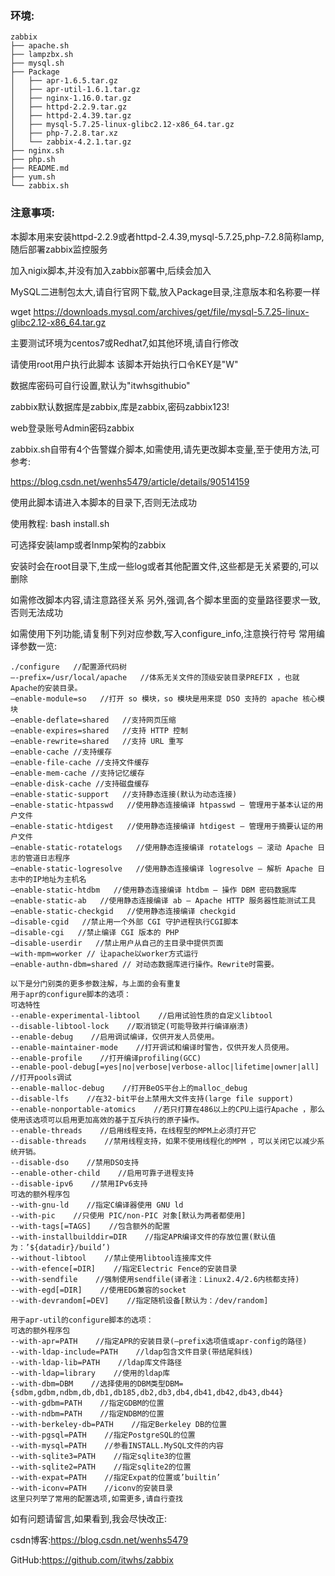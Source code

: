 ### 环境:

```.
zabbix
├── apache.sh
├── lampzbx.sh
├── mysql.sh
├── Package
│   ├── apr-1.6.5.tar.gz
│   ├── apr-util-1.6.1.tar.gz
│   ├── nginx-1.16.0.tar.gz
│   ├── httpd-2.2.9.tar.gz
│   ├── httpd-2.4.39.tar.gz
│   ├── mysql-5.7.25-linux-glibc2.12-x86_64.tar.gz
│   ├── php-7.2.8.tar.xz
│   └── zabbix-4.2.1.tar.gz
├── nginx.sh
├── php.sh
├── README.md
├── yum.sh
└── zabbix.sh
```

### 注意事项:

本脚本用来安装httpd-2.2.9或者httpd-2.4.39,mysql-5.7.25,php-7.2.8简称lamp,随后部署zabbix监控服务

加入nigix脚本,并没有加入zabbix部署中,后续会加入

MySQL二进制包太大,请自行官网下载,放入Package目录,注意版本和名称要一样

wget https://downloads.mysql.com/archives/get/file/mysql-5.7.25-linux-glibc2.12-x86_64.tar.gz

主要测试环境为centos7或Redhat7,如其他环境,请自行修改

请使用root用户执行此脚本
该脚本开始执行口令KEY是"W"

数据库密码可自行设置,默认为"itwhsgithubio"

zabbix默认数据库是zabbix,库是zabbix,密码zabbix123!

web登录账号Admin密码zabbix

zabbix.sh自带有4个告警媒介脚本,如需使用,请先更改脚本变量,至于使用方法,可参考:

https://blog.csdn.net/wenhs5479/article/details/90514159

使用此脚本请进入本脚本的目录下,否则无法成功

使用教程:
    bash install.sh
    
可选择安装lamp或者lnmp架构的zabbix

安装时会在root目录下,生成一些log或者其他配置文件,这些都是无关紧要的,可以删除

如需修改脚本内容,请注意路径关系
另外,强调,各个脚本里面的变量路径要求一致,否则无法成功

如需使用下列功能,请复制下列对应参数,写入configure_info,注意换行符号
常用编译参数一览:

```
./configure   //配置源代码树
–-prefix=/usr/local/apache   //体系无关文件的顶级安装目录PREFIX ，也就Apache的安装目录。
–enable-module=so   //打开 so 模块，so 模块是用来提 DSO 支持的 apache 核心模块
–enable-deflate=shared   //支持网页压缩
–enable-expires=shared   //支持 HTTP 控制
–enable-rewrite=shared   //支持 URL 重写
–enable-cache //支持缓存
–enable-file-cache //支持文件缓存
–enable-mem-cache //支持记忆缓存
–enable-disk-cache //支持磁盘缓存
–enable-static-support   //支持静态连接(默认为动态连接)
–enable-static-htpasswd   //使用静态连接编译 htpasswd – 管理用于基本认证的用户文件
–enable-static-htdigest   //使用静态连接编译 htdigest – 管理用于摘要认证的用户文件
–enable-static-rotatelogs   //使用静态连接编译 rotatelogs – 滚动 Apache 日志的管道日志程序
–enable-static-logresolve   //使用静态连接编译 logresolve – 解析 Apache 日志中的IP地址为主机名
–enable-static-htdbm   //使用静态连接编译 htdbm – 操作 DBM 密码数据库
–enable-static-ab   //使用静态连接编译 ab – Apache HTTP 服务器性能测试工具
–enable-static-checkgid   //使用静态连接编译 checkgid
–disable-cgid   //禁止用一个外部 CGI 守护进程执行CGI脚本
–disable-cgi   //禁止编译 CGI 版本的 PHP
–disable-userdir   //禁止用户从自己的主目录中提供页面
–with-mpm=worker // 让apache以worker方式运行
–enable-authn-dbm=shared // 对动态数据库进行操作。Rewrite时需要。

以下是分门别类的更多参数注解，与上面的会有重复
用于apr的configure脚本的选项：
可选特性
--enable-experimental-libtool    //启用试验性质的自定义libtool
--disable-libtool-lock    //取消锁定(可能导致并行编译崩溃)
--enable-debug    //启用调试编译，仅供开发人员使用。
--enable-maintainer-mode    //打开调试和编译时警告，仅供开发人员使用。
--enable-profile    //打开编译profiling(GCC)
--enable-pool-debug[=yes|no|verbose|verbose-alloc|lifetime|owner|all]    //打开pools调试
--enable-malloc-debug    //打开BeOS平台上的malloc_debug
--disable-lfs    //在32-bit平台上禁用大文件支持(large file support)
--enable-nonportable-atomics    //若只打算在486以上的CPU上运行Apache ，那么使用该选项可以启用更加高效的基于互斥执行的原子操作。
--enable-threads    //启用线程支持，在线程型的MPM上必须打开它
--disable-threads    //禁用线程支持，如果不使用线程化的MPM ，可以关闭它以减少系统开销。
--disable-dso    //禁用DSO支持
--enable-other-child    //启用可靠子进程支持
--disable-ipv6    //禁用IPv6支持
可选的额外程序包
--with-gnu-ld    //指定C编译器使用 GNU ld
--with-pic    //只使用 PIC/non-PIC 对象[默认为两者都使用]
--with-tags[=TAGS]    //包含额外的配置
--with-installbuilddir=DIR    //指定APR编译文件的存放位置(默认值为：’${datadir}/build’)
--without-libtool    //禁止使用libtool连接库文件
--with-efence[=DIR]    //指定Electric Fence的安装目录
--with-sendfile    //强制使用sendfile(译者注：Linux2.4/2.6内核都支持)
--with-egd[=DIR]    //使用EDG兼容的socket
--with-devrandom[=DEV]    //指定随机设备[默认为：/dev/random]

用于apr-util的configure脚本的选项：
可选的额外程序包
--with-apr=PATH    //指定APR的安装目录(–prefix选项值或apr-config的路径)
--with-ldap-include=PATH    //ldap包含文件目录(带结尾斜线)
--with-ldap-lib=PATH    //ldap库文件路径
--with-ldap=library    //使用的ldap库
--with-dbm=DBM    //选择使用的DBM类型DBM={sdbm,gdbm,ndbm,db,db1,db185,db2,db3,db4,db41,db42,db43,db44}
--with-gdbm=PATH    //指定GDBM的位置
--with-ndbm=PATH    //指定NDBM的位置
--with-berkeley-db=PATH    //指定Berkeley DB的位置
--with-pgsql=PATH    //指定PostgreSQL的位置
--with-mysql=PATH    //参看INSTALL.MySQL文件的内容
--with-sqlite3=PATH    //指定sqlite3的位置
--with-sqlite2=PATH    //指定sqlite2的位置
--with-expat=PATH    //指定Expat的位置或’builtin’
--with-iconv=PATH    //iconv的安装目录
这里只列举了常用的配置选项,如需更多,请自行查找
```

如有问题请留言,如果看到,我会尽快改正:

csdn博客:https://blog.csdn.net/wenhs5479

GitHub:https://github.com/itwhs/zabbix
